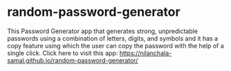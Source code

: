 # random-password-generator
This Password Generator app that generates strong, unpredictable passwords using a combination of letters, digits, and symbols and it has a copy feature using which the user can copy the password with the help of a single click.
Click here to visit this app: https://nilanchala-samal.github.io/random-password-generator/
